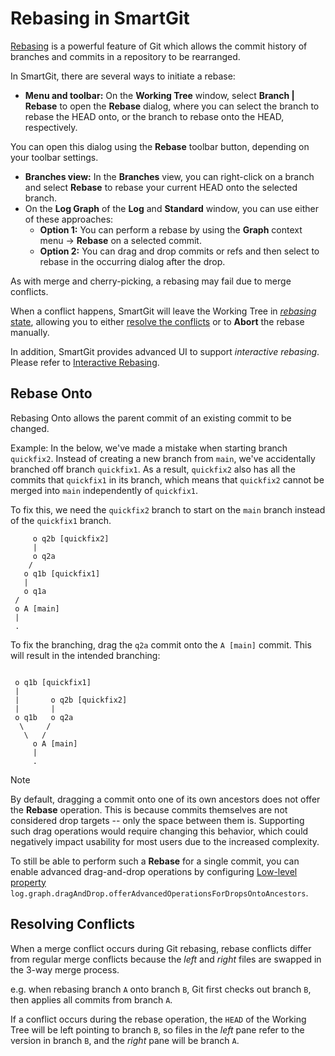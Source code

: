 # Rebasing in SmartGit

[Rebasing](../../GitConcepts/Rebasing.md) is a powerful feature of Git which allows the commit history of branches and commits in a repository to be rearranged.

In SmartGit, there are several ways to initiate a rebase:

- **Menu and toolbar:** On the **Working Tree** window, select **Branch \| Rebase** to open the **Rebase** dialog, where you can select the branch to rebase the HEAD onto, or the branch to rebase onto the HEAD, respectively.

You can open this dialog using the **Rebase** toolbar button, depending on your toolbar settings.

- **Branches view:** In the **Branches** view, you can right-click on a branch and select **Rebase** to rebase your current HEAD onto the selected branch.
- On the **Log Graph** of the **Log** and **Standard** window, you can use either of these approaches:
    - **Option 1:** You can perform a rebase by using the **Graph** context menu -> **Rebase** on a selected commit.
    - **Option 2:** You can drag and drop commits or refs and then select to rebase in the occurring dialog after the drop.

As with merge and cherry-picking, a rebasing may fail due to merge conflicts.

When a conflict happens, SmartGit will leave the Working Tree in [*rebasing* state](../../GitConcepts/Working-Tree-States.md), allowing you to either [resolve the conflicts](Conflict-Solver.md) or to **Abort** the rebase manually.

In addition, SmartGit provides advanced UI to support *interactive rebasing*.
Please refer to [Interactive Rebasing](Rebase-Interactive.md).

## Rebase Onto

Rebasing Onto allows the parent commit of an existing commit to be changed.

Example: In the below, we've made a mistake when starting branch `quickfix2`.
Instead of creating a new branch from `main`, we've accidentally branched off branch `quickfix1`.
As a result, `quickfix2` also has all the commits that `quickfix1` in its branch, which means that `quickfix2` cannot be merged into `main` independently of `quickfix1`.

To fix this, we need the `quickfix2` branch to start on the `main` branch instead of the `quickfix1` branch.

``` text
     o q2b [quickfix2]
     |
     o q2a
    /
   o q1b [quickfix1]
   |
   o q1a
 /
 o A [main]
 |
 .
```

To fix the branching, drag the `q2a` commit onto the `A [main]` commit.
This will result in the intended branching:

``` text

 o q1b [quickfix1]
 |
 |       o q2b [quickfix2]
 |       |
 o q1b   o q2a
  \     /  
   \   /  
     o A [main]
     |
     .
```

> [!NOTE]
> By default, dragging a commit onto one of its own ancestors does not offer the **Rebase** operation.
> This is because commits themselves are not considered drop targets -- only the space between them is.
> Supporting such drag operations would require changing this behavior, which could negatively impact usability for most users due to the increased complexity.
>
> To still be able to perform such a **Rebase** for a single commit, you can enable advanced drag-and-drop operations by configuring [Low-level property](../AdvancedSettings/Low-Level-Properties.md) `log.graph.dragAndDrop.offerAdvancedOperationsForDropsOntoAncestors`.

## Resolving Conflicts

When a merge conflict occurs during Git rebasing, rebase conflicts differ from regular merge conflicts because the *left* and *right* files are swapped in the 3-way merge process.

e.g. when rebasing branch `A` onto branch `B`, Git first checks out branch `B`, then applies all commits from branch `A`.

If a conflict occurs during the rebase operation, the `HEAD` of the Working Tree will be left pointing to branch `B`, so files in the *left* pane refer to the version in branch `B`, and the *right* pane will be branch `A`.
